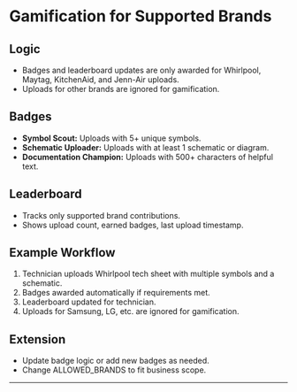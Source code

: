 # Gamification for Supported Brands

## Logic

- Badges and leaderboard updates are only awarded for Whirlpool, Maytag, KitchenAid, and Jenn-Air uploads.
- Uploads for other brands are ignored for gamification.

## Badges

- **Symbol Scout:** Uploads with 5+ unique symbols.
- **Schematic Uploader:** Uploads with at least 1 schematic or diagram.
- **Documentation Champion:** Uploads with 500+ characters of helpful text.

## Leaderboard

- Tracks only supported brand contributions.
- Shows upload count, earned badges, last upload timestamp.

## Example Workflow

1. Technician uploads Whirlpool tech sheet with multiple symbols and a schematic.
2. Badges awarded automatically if requirements met.
3. Leaderboard updated for technician.
4. Uploads for Samsung, LG, etc. are ignored for gamification.

## Extension

- Update badge logic or add new badges as needed.
- Change ALLOWED_BRANDS to fit business scope.

---